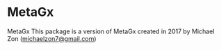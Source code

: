 # MetaGx
MetaGx
This package is a version of MetaGx created in 2017 by Michael Zon (michaelzon7@gmail.com)
